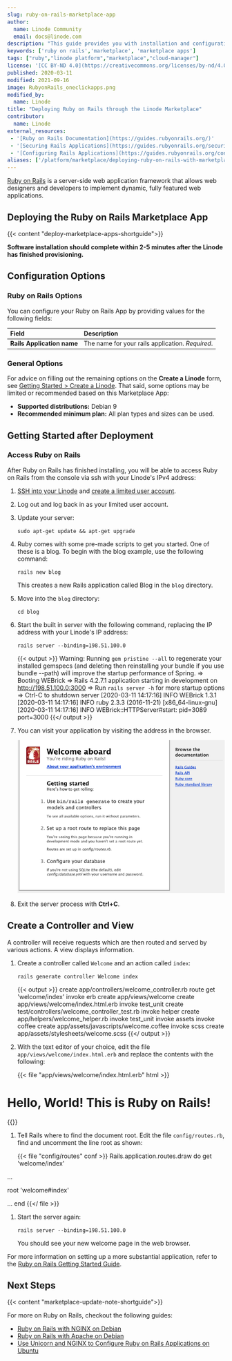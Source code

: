 ```yaml
---
slug: ruby-on-rails-marketplace-app
author:
  name: Linode Community
  email: docs@linode.com
description: "This guide provides you with installation and configuration instructions for deploying Ruby on Rails using the Lindoe One-Click Apps Marketplace."
keywords: ['ruby on rails','marketplace', 'marketplace apps']
tags: ["ruby","linode platform","marketplace","cloud-manager"]
license: '[CC BY-ND 4.0](https://creativecommons.org/licenses/by-nd/4.0)'
published: 2020-03-11
modified: 2021-09-16
image: RubyonRails_oneclickapps.png
modified_by:
  name: Linode
title: "Deploying Ruby on Rails through the Linode Marketplace"
contributor:
  name: Linode
external_resources:
 - '[Ruby on Rails Documentation](https://guides.rubyonrails.org/)'
 - '[Securing Rails Applications](https://guides.rubyonrails.org/security.html)'
 - '[Configuring Rails Applications](https://guides.rubyonrails.org/configuring.html)'
aliases: ['/platform/marketplace/deploying-ruby-on-rails-with-marketplace-apps/', '/platform/one-click/deploying-ruby-on-rails-with-one-click-apps/','/guides/deploying-ruby-on-rails-with-one-click-apps/', '/guides/deploying-ruby-on-rails-with-marketplace-apps/']
---
```


[Ruby on Rails](http://rubyonrails.org/) is a server-side web application framework that allows web designers and developers to implement dynamic, fully featured web applications.

## Deploying the Ruby on Rails Marketplace App

{{< content "deploy-marketplace-apps-shortguide">}}

**Software installation should complete within 2-5 minutes after the Linode has finished provisioning.**

## Configuration Options

### Ruby on Rails Options

You can configure your Ruby on Rails App by providing values for the following fields:

| **Field** | **Description** |
|:--------------|:------------|
| **Rails Application name** | The name for your rails application. *Required*. |

### General Options

For advice on filling out the remaining options on the **Create a Linode** form, see [Getting Started > Create a Linode](/docs/guides/getting-started/#create-a-linode). That said, some options may be limited or recommended based on this Marketplace App:

- **Supported distributions:** Debian 9
- **Recommended minimum plan:** All plan types and sizes can be used.

## Getting Started after Deployment

### Access Ruby on Rails

After Ruby on Rails has finished installing, you will be able to access Ruby on Rails from the console via ssh with your Linode's IPv4 address:

1.  [SSH into your Linode](/docs/getting-started/#connect-to-your-linode-via-ssh) and [create a limited user account](/docs/security/securing-your-server/#add-a-limited-user-account).

1.  Log out and log back in as your limited user account.

1.  Update your server:

        sudo apt-get update && apt-get upgrade

1.  Ruby comes with some pre-made scripts to get you started. One of these is a blog. To begin with the blog example, use the following command:

        rails new blog

    This creates a new Rails application called Blog in the `blog` directory.

1.  Move into the `blog` directory:

        cd blog

1.  Start the built in server with the following command, replacing the IP address with your Linode's IP address:

        rails server --binding=198.51.100.0

    {{< output >}}
Warning: Running `gem pristine --all` to regenerate your installed gemspecs (and deleting then reinstalling your bundle if you use bundle --path) will improve the startup performance of Spring.
=> Booting WEBrick
=> Rails 4.2.7.1 application starting in development on http://198.51.100.0:3000
=> Run `rails server -h` for more startup options
=> Ctrl-C to shutdown server
[2020-03-11 14:17:16] INFO  WEBrick 1.3.1
[2020-03-11 14:17:16] INFO  ruby 2.3.3 (2016-11-21) [x86_64-linux-gnu]
[2020-03-11 14:17:16] INFO  WEBrick::HTTPServer#start: pid=3089 port=3000
{{</ output >}}

1.  You can visit your application by visiting the address in the browser.

    ![Rails Welcome Page](rails-welcome-page.png "Rails Welcome Page")

1.  Exit the server process with **Ctrl+C**.

## Create a Controller and View

A controller will receive requests which are then routed and served by various actions. A view displays information.

1.  Create a controller called `Welcome` and an action called `index`:

        rails generate controller Welcome index

    {{< output >}}
create  app/controllers/welcome_controller.rb
route   get 'welcome/index'
invoke  erb
create    app/views/welcome
create    app/views/welcome/index.html.erb
invoke  test_unit
create    test/controllers/welcome_controller_test.rb
invoke  helper
create    app/helpers/welcome_helper.rb
invoke    test_unit
invoke  assets
invoke    coffee
create      app/assets/javascripts/welcome.coffee
invoke    scss
create      app/assets/stylesheets/welcome.scss
{{</ output >}}

1.  With the text editor of your choice, edit the file `app/views/welcome/index.html.erb` and replace the contents with the following:

    {{< file "app/views/welcome/index.html.erb" html >}}
<h1>Hello, World! This is Ruby on Rails!</h1>
{{</ file >}}

1.  Tell Rails where to find the document root. Edit the file `config/routes.rb`, find and uncomment the line root as shown:

    {{< file "config/routes" conf >}}
Rails.application.routes.draw do
  get 'welcome/index'

...

  root 'welcome#index'

...
end
{{</ file >}}

1.  Start the server again:

        rails server --binding=198.51.100.0

    You should see your new welcome page in the web browser.

For more information on setting up a more substantial application, refer to the [Ruby on Rails Getting Started Guide](https://guides.rubyonrails.org/getting_started.html).

## Next Steps

{{< content "marketplace-update-note-shortguide">}}

For more on Ruby on Rails, checkout the following guides:

- [Ruby on Rails with NGINX on Debian](/docs/development/ror/ruby-on-rails-nginx-debian/)
- [Ruby on Rails with Apache on Debian](/docs/development/ror/ruby-on-rails-apache-debian/)
- [Use Unicorn and NGINX to Configure Ruby on Rails Applications on Ubuntu](/docs/development/ror/use-unicorn-and-nginx-on-ubuntu-18-04/)
